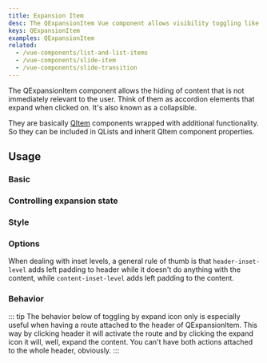 ```yaml
---
title: Expansion Item
desc: The QExpansionItem Vue component allows visibility toggling like an accordion.
keys: QExpansionItem
examples: QExpansionItem
related:
  - /vue-components/list-and-list-items
  - /vue-components/slide-item
  - /vue-components/slide-transition
---
```


The QExpansionItem component allows the hiding of content that is not immediately relevant to the user. Think of them as accordion elements that expand when clicked on. It's also known as a collapsible.

They are basically [QItem](/vue-components/list-and-list-items) components wrapped with additional functionality. So they can be included in QLists and inherit QItem component properties.

<doc-api file="QExpansionItem" />

## Usage

### Basic

<doc-example title="Basic" file="Basic" />

### Controlling expansion state

<doc-example title="Controlling expansion state" file="ControlExpansionState" />

### Style

<doc-example title="Dense" file="Dense" />

<doc-example title="Force dark mode" file="Dark" dark />

### Options

<doc-example title="Switch toggle side" file="SwitchToggleSide" />

<doc-example title="Header slot" file="HeaderSlot" />

<doc-example title="Handling events" file="HandlingEvents" />

When dealing with inset levels, a general rule of thumb is that `header-inset-level` adds left padding to header while it doesn't do anything with the content, while `content-inset-level` adds left padding to the content.

<doc-example title="Playing with inset levels" file="InsetLevels" />

### Behavior

::: tip
The behavior below of toggling by expand icon only is especially useful when having a route attached to the header of QExpansionItem. This way by clicking header it will activate the route and by clicking the expand icon it will, well, expand the content. You can't have both actions attached to the whole header, obviously.
:::

<doc-example title="Toggle by expand icon only" file="IconToggle" />

<doc-example title="Accordion mode" file="Accordion" />

<doc-example title="Popup mode" file="Popup" />
